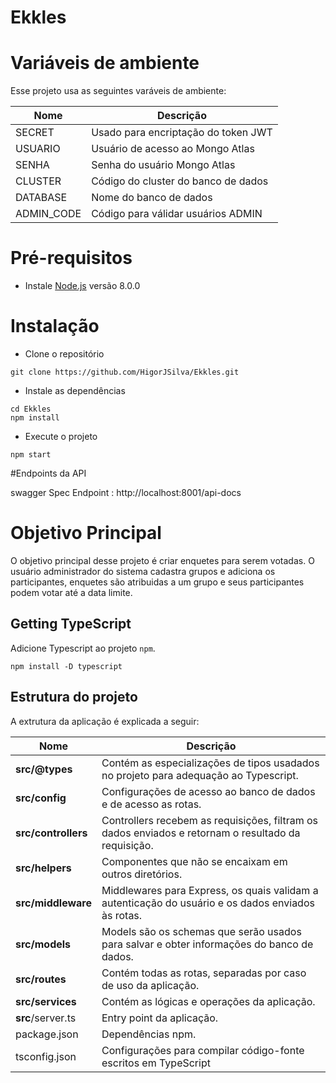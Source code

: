 # Ekkles

# Variáveis de ambiente
Esse projeto usa as seguintes varáveis de ambiente:

| Nome                          | Descrição                           |
| ----------------------------- | ------------------------------------|
|SECRET                         | Usado para encriptação do token JWT |
|USUARIO                        | Usuário de acesso ao Mongo Atlas    |
|SENHA                          | Senha do usuário Mongo Atlas        |
|CLUSTER                        | Código do cluster do banco de dados |
|DATABASE                       | Nome do banco de dados              |
|ADMIN_CODE                     | Código para válidar usuários ADMIN  |



# Pré-requisitos
- Instale [Node.js](https://nodejs.org/en/) versão 8.0.0


# Instalação
- Clone o repositório
```
git clone https://github.com/HigorJSilva/Ekkles.git
```
- Instale as dependências
```
cd Ekkles
npm install
```
- Execute o projeto
```
npm start
```

#Endpoints da API 

  swagger Spec Endpoint : http://localhost:8001/api-docs 



# Objetivo Principal 
O objetivo principal desse projeto é criar enquetes para serem votadas. O usuário administrador do sistema cadastra grupos e adiciona os
participantes, enquetes são atribuidas a um grupo e seus participantes podem votar até a data limite.


## Getting TypeScript
Adicione Typescript ao projeto `npm`.
```
npm install -D typescript
```

## Estrutura do projeto
A extrutura da aplicação é explicada a seguir:

| Nome                     | Descrição |
| ------------------------ | --------------------------------------------------------------------------------------------------- |
| **src/@types**           | Contém as especializações de tipos usadados no projeto para adequação ao Typescript.                |
| **src/config**           | Configurações de acesso ao banco de dados e de acesso as rotas.                                     |
| **src/controllers**      | Controllers recebem as requisições, filtram os dados enviados e retornam o resultado da requisição. | 
| **src/helpers**          | Componentes que não se encaixam em outros diretórios.                                               | 
| **src/middleware**       | Middlewares para Express, os quais validam a autenticação do usuário e os dados enviados às rotas.  |
| **src/models**           | Models são os schemas que serão usados para salvar e obter informações do banco de dados.           |
| **src/routes**           | Contém todas as rotas, separadas por caso de uso da aplicação.                                      |
| **src/services**         | Contém as lógicas e operações da aplicação.                                                         |
| **src**/server.ts        | Entry point da aplicação.                                                                           |
| package.json             | Dependências npm.                                                                                   | 
| tsconfig.json            | Configurações para compilar código-fonte escritos em TypeScript    

